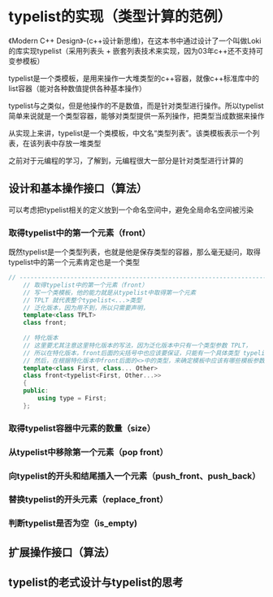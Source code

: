 # typelist的实现（类型计算的范例）

《Modern C++ Design》-(c++设计新思维)，在这本书中通过设计了一个叫做Loki的库实现typelist（采用列表头 + 嵌套列表技术来实现，因为03年c++还不支持可变参模板）

typelist是一个类模板，是用来操作一大堆类型的c++容器，就像c++标准库中的list容器（能对各种数值提供各种基本操作）

typelist与之类似，但是他操作的不是数值，而是针对类型进行操作。所以typelist简单来说就是一个类型容器，能够对类型提供一系列操作，把类型当成数据来操作

从实现上来讲，typelist是一个类模板，中文名“类型列表”。该类模板表示一个列表，在该列表中存放一堆类型

之前对于元编程的学习，了解到，元编程很大一部分是针对类型进行计算的

## 设计和基本操作接口（算法）

可以考虑把typelist相关的定义放到一个命名空间中，避免全局命名空间被污染

### 取得typelist中的第一个元素（front）

既然typelist是一个类型列表，也就是他是保存类型的容器，那么毫无疑问，取得typelist中的第一个元素肯定也是一个类型

```c++
// ------------------------------------------------------------------------------
    // 取得typelist中的第一个元素（front）
    // 写一个类模板，他的能力就是从typelist中取得第一个元素
    // TPLT 就代表整个typelist<...>类型
    // 泛化版本，因为用不到，所以只需要声明，
    template<class TPLT>
    class front;
    
    // 特化版本
    // 这里要尤其注意这里特化版本的写法，因为泛化版本中只有一个类型参数 TPLT，
    // 所以在特化版本，front后面的尖括号中也应该要保证，只能有一个具体类型 typelist<First, Other...>
    // 然后，在根据特化版本中front后面的<>中的类型，来确定模板中应该有哪些模板参数，即 <class First, class... Other>
    template<class First, class... Other>
    class front<typelist<First, Other...>>
    {
    public:
        using type = First;
    };
```



### 取得typelist容器中元素的数量（size）

### 从typelist中移除第一个元素（pop front）

### 向typelist的开头和结尾插入一个元素（push_front、push_back）

### 替换typelist的开头元素（replace_front）

### 判断typelist是否为空（is_empty)

## 扩展操作接口（算法）

## typelist的老式设计与typelist的思考